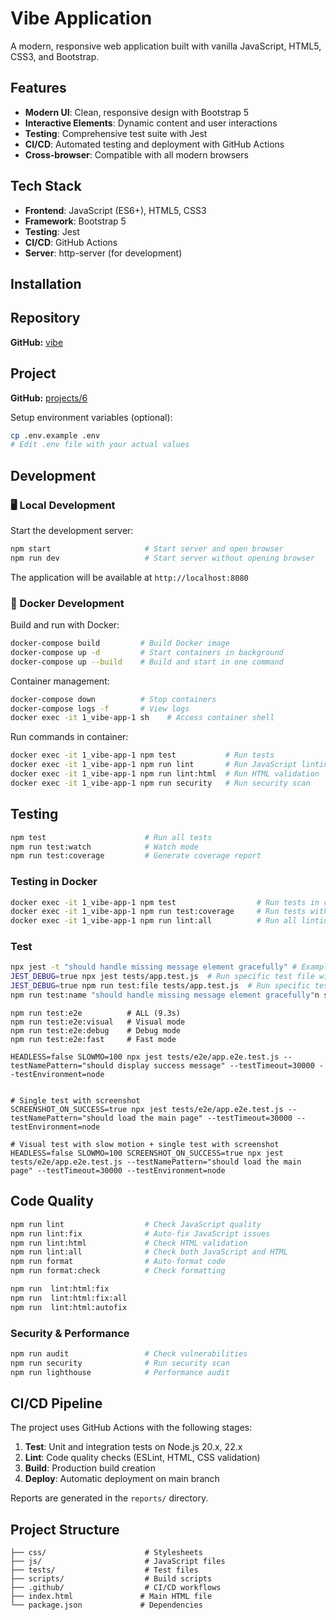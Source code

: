 # Vibe Application

A modern, responsive web application built with vanilla JavaScript, HTML5, CSS3, and Bootstrap.

## Features

- **Modern UI**: Clean, responsive design with Bootstrap 5
- **Interactive Elements**: Dynamic content and user interactions
- **Testing**: Comprehensive test suite with Jest
- **CI/CD**: Automated testing and deployment with GitHub Actions
- **Cross-browser**: Compatible with all modern browsers

## Tech Stack

- **Frontend**: JavaScript (ES6+), HTML5, CSS3
- **Framework**: Bootstrap 5
- **Testing**: Jest
- **CI/CD**: GitHub Actions
- **Server**: http-server (for development)

## Installation

## Repository

**GitHub:** [vibe](vibe)

## Project

**GitHub:** [projects/6](projects/6)

Setup environment variables (optional):

```bash
cp .env.example .env
# Edit .env file with your actual values
```

## Development

### 🖥️ Local Development

Start the development server:

```bash
npm start                     # Start server and open browser
npm run dev                   # Start server without opening browser
```

The application will be available at `http://localhost:8080`

### 🐳 Docker Development

Build and run with Docker:

```bash
docker-compose build         # Build Docker image
docker-compose up -d         # Start containers in background
docker-compose up --build    # Build and start in one command
```

Container management:

```bash
docker-compose down          # Stop containers
docker-compose logs -f       # View logs
docker exec -it 1_vibe-app-1 sh    # Access container shell
```

Run commands in container:

```bash
docker exec -it 1_vibe-app-1 npm test           # Run tests
docker exec -it 1_vibe-app-1 npm run lint       # Run JavaScript linting
docker exec -it 1_vibe-app-1 npm run lint:html  # Run HTML validation
docker exec -it 1_vibe-app-1 npm run security   # Run security scan
```

## Testing

```bash
npm test                      # Run all tests
npm run test:watch            # Watch mode
npm run test:coverage         # Generate coverage report
```

### Testing in Docker

```bash
docker exec -it 1_vibe-app-1 npm test                  # Run tests in container
docker exec -it 1_vibe-app-1 npm run test:coverage     # Run tests with coverage
docker exec -it 1_vibe-app-1 npm run lint:all          # Run all linting (JS + HTML)
```

### Test

```bash
npx jest -t "should handle missing message element gracefully" # Example test with debug
JEST_DEBUG=true npx jest tests/app.test.js  # Run specific test file with debug
JEST_DEBUG=true npm run test:file tests/app.test.js  # Run specific test file
npm run test:name "should handle missing message element gracefully"n specific test by name
```

```E2E
npm run test:e2e          # ALL (9.3s)
npm run test:e2e:visual   # Visual mode
npm run test:e2e:debug    # Debug mode
npm run test:e2e:fast     # Fast mode

HEADLESS=false SLOWMO=100 npx jest tests/e2e/app.e2e.test.js --testNamePattern="should display success message" --testTimeout=30000 --testEnvironment=node


# Single test with screenshot
SCREENSHOT_ON_SUCCESS=true npx jest tests/e2e/app.e2e.test.js --testNamePattern="should load the main page" --testTimeout=30000 --testEnvironment=node

# Visual test with slow motion + single test with screenshot
HEADLESS=false SLOWMO=100 SCREENSHOT_ON_SUCCESS=true npx jest tests/e2e/app.e2e.test.js --testNamePattern="should load the main page" --testTimeout=30000 --testEnvironment=node
```

## Code Quality

```bash
npm run lint                  # Check JavaScript quality
npm run lint:fix              # Auto-fix JavaScript issues
npm run lint:html             # Check HTML validation
npm run lint:all              # Check both JavaScript and HTML
npm run format                # Auto-format code
npm run format:check          # Check formatting
```

```bash
npm run  lint:html:fix
npm run  lint:html:fix:all
npm run  lint:html:autofix
```

### Security & Performance

```bash
npm run audit                 # Check vulnerabilities
npm run security              # Run security scan
npm run lighthouse            # Performance audit
```

## CI/CD Pipeline

The project uses GitHub Actions with the following stages:

1. **Test**: Unit and integration tests on Node.js 20.x, 22.x
2. **Lint**: Code quality checks (ESLint, HTML, CSS validation)
3. **Build**: Production build creation
4. **Deploy**: Automatic deployment on main branch

Reports are generated in the `reports/` directory.

## Project Structure

```
├── css/                      # Stylesheets
├── js/                       # JavaScript files
├── tests/                    # Test files
├── scripts/                  # Build scripts
├── .github/                  # CI/CD workflows
├── index.html               # Main HTML file
└── package.json             # Dependencies
```
